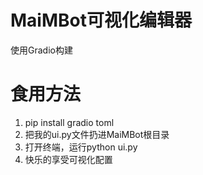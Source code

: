# MaiMBot可视化编辑器
使用Gradio构建

# 食用方法
1. pip install gradio toml
2. 把我的ui.py文件扔进MaiMBot根目录
3. 打开终端，运行python ui.py
4. 快乐的享受可视化配置
